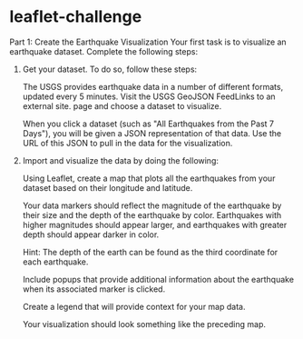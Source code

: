 # leaflet-challenge
Part 1: Create the Earthquake Visualization
Your first task is to visualize an earthquake dataset. Complete the following steps:

1. Get your dataset. To do so, follow these steps:

   The USGS provides earthquake data in a number of different formats, updated every 5 minutes. Visit the USGS GeoJSON FeedLinks to an external site. page and           choose a dataset to visualize. 

    When you click a dataset (such as "All Earthquakes from the Past 7 Days"), you will be given a JSON representation of that data. Use the URL of this JSON to pull     in the data for the visualization. 

2. Import and visualize the data by doing the following:

    Using Leaflet, create a map that plots all the earthquakes from your dataset based on their longitude and latitude.

   Your data markers should reflect the magnitude of the earthquake by their size and the depth of the earthquake by color. Earthquakes with higher magnitudes           should appear larger, and earthquakes with greater depth should appear darker in color.

   Hint: The depth of the earth can be found as the third coordinate for each earthquake.

   Include popups that provide additional information about the earthquake when its associated marker is clicked.

   Create a legend that will provide context for your map data.

   Your visualization should look something like the preceding map.
